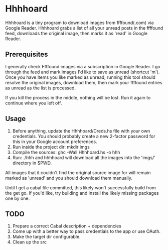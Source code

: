 Hhhhoard
==============

Hhhhoard is a tiny program to download images from ffffound(.com) via Google
Reader. Hhhhoard grabs a list of all your unread posts in the ffffound feed,
downloads the original image, then marks it as 'read' in Google Reader.

## Prerequisites
I generally check Ffffound images via a subscription in Google Reader. I go
through the feed and mark images I'd like to save as unread (shortcut 'm').
Once you have items you like marked as unread, running this tool should resolve
the original images, download them, then mark your ffffound entries as unread
as the list is processed.

If you kill the process in the middle, nothing will be lost. Run it again to
continue where you left off.

## Usage
1. Before anything, update the Hhhhoard/Creds.hs file with your own credentials.
You should probably create a new 2-factor password for this in your Google
account preferences.
2. Run inside the project dir: mkdir imgs
3. Compile the sources:
    ghc -Wall Hhhhoard.hs -o hhh
4. Run:
    ./hhh
and hhhhoard will download all the images into the 'imgs/' directory in $PWD.

All images that it couldn't find the original source image for will remain
marked as 'unread' and you should download them manually.

Until I get a cabal file committed, this likely won't successfully build from
the get go. If you'd like, try building and install the likely missing
packages one by one.

## TODO
1. Prepare a correct Cabal description + dependencies
2. Come up with a better way to pass credentials to the app or use OAuth.
3. Make the target dir configurable.
4. Clean up the src

